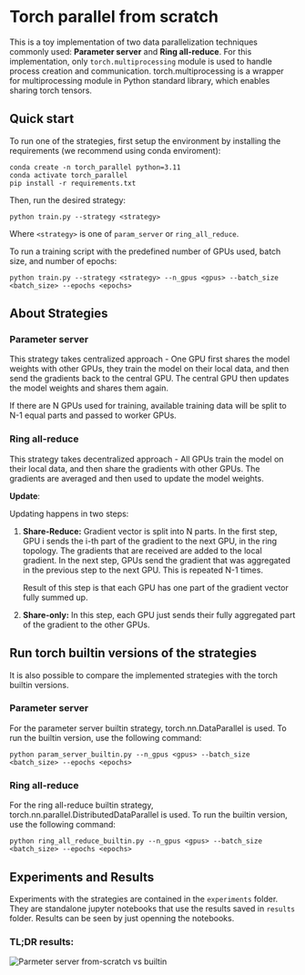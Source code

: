 # Torch parallel from scratch

This is a toy implementation of two data parallelization techniques commonly used: **Parameter server** and **Ring all-reduce**. For this implementation, only `torch.multiprocessing` module is used to handle process creation and communication. torch.multiprocessing is a wrapper for multiprocessing module in Python standard library, which enables sharing torch tensors.

## Quick start

To run one of the strategies, first setup the environment by installing the requirements (we recommend using conda enviroment):

```
conda create -n torch_parallel python=3.11
conda activate torch_parallel
pip install -r requirements.txt
```

Then, run the desired strategy:

```
python train.py --strategy <strategy>
```

Where `<strategy>` is one of `param_server` or `ring_all_reduce`.

To run a training script with the predefined number of GPUs used, batch size, and number of epochs:

```
python train.py --strategy <strategy> --n_gpus <gpus> --batch_size <batch_size> --epochs <epochs>
```

## About Strategies

### Parameter server

This strategy takes centralized approach - One GPU first shares the model weights with other GPUs, they train the model on their local data, and then send the gradients back to the central GPU. The central GPU then updates the model weights and shares them again.

If there are N GPUs used for training, available training data will be split to N-1 equal parts and passed to worker GPUs.

### Ring all-reduce

This strategy takes decentralized approach - All GPUs train the model on their local data, and then share the gradients with other GPUs. The gradients are averaged and then used to update the model weights.

**Update**:

Updating happens in two steps:

1. **Share-Reduce:** Gradient vector is split into N parts. In the first step, GPU i sends the i-th part of the gradient to the next GPU, in the ring topology. The gradients that are received are added to the local gradient.
In the next step, GPUs send the gradient that was aggregated in the previous step to the next GPU. This is repeated N-1 times.

    Result of this step is that each GPU has one part of the gradient vector fully summed up.

2. **Share-only:** In this step, each GPU just sends their fully aggregated part of the gradient to the other GPUs.



## Run torch builtin versions of the strategies

It is also possible to compare the implemented strategies with the torch builtin versions.

### Parameter server

For the parameter server builtin strategy, torch.nn.DataParallel is used. To run the builtin version, use the following command:

```
python param_server_builtin.py --n_gpus <gpus> --batch_size <batch_size> --epochs <epochs>
```

### Ring all-reduce

For the ring all-reduce builtin strategy, torch.nn.parallel.DistributedDataParallel is used. To run the builtin version, use the following command:

```
python ring_all_reduce_builtin.py --n_gpus <gpus> --batch_size <batch_size> --epochs <epochs>
```

## Experiments and Results

Experiments with the strategies are contained in the `experiments` folder. They are standalone jupyter notebooks that use the results saved in `results` folder. Results can be seen by just openning the notebooks.

### TL;DR results:


![Parmeter server from-scratch vs builtin](results/param_server_comparison.png "Parameter server from-scratch vs builtin")

